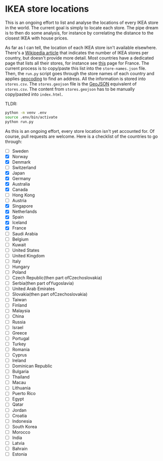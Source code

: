 # IKEA store locations

This is an ongoing effort to list and analyse the locations of every IKEA store in the world. The current goal is simply to locate each store. The pipe dream is to then do some analysis, for instance by correlating the distance to the closest IKEA with house prices.

As far as I can tell, the location of each IKEA store isn't available elsewhere. There's a [Wikipedia article](https://www.wikiwand.com/en/List_of_countries_with_IKEA_stores) that indicates the number of IKEA stores per country, but doesn't provide more detail. Most countries have a dedicated page that lists all their stores, for instance see [this](https://www.ikea.com/fr/fr/stores/) page for France. The current process is to copy/paste this list into the `store-names.json` file. Then, the `run.py` script goes through the store names of each country and applies [geocoding](https://www.wikiwand.com/en/Geocoding) to find an address. All the information is stored into `stores.csv`. The `stores.geojson` file is the [GeoJSON](https://geojson.org/) equivalent of `stores.csv`. The content from `stores.geojson` has to be manually copy/pasted into `index.html`.

TLDR:

```sh
python -m venv .env
source .env/bin/activate
python run.py
```

As this is an ongoing effort, every store location isn't yet accounted for. Of course, pull requests are welcome. Here is a checklist of the countries to go through:

- [ ] Sweden
- [x] Norway
- [x] Denmark
- [ ] Switzerland
- [x] Japan
- [x] Germany
- [x] Australia
- [x] Canada
- [ ] Hong Kong
- [ ] Austria
- [x] Singapore
- [x] Netherlands
- [x] Spain
- [x] Iceland
- [x] France
- [ ] Saudi Arabia
- [ ] Belgium
- [ ] Kuwait
- [ ] United States
- [ ] United Kingdom
- [ ] Italy
- [ ] Hungary
- [ ] Poland
- [ ] Czech Republic(then part ofCzechoslovakia)
- [ ] Serbia(then part ofYugoslavia)
- [ ] United Arab Emirates
- [ ] Slovakia(then part ofCzechoslovakia)
- [ ] Taiwan
- [ ] Finland
- [ ] Malaysia
- [ ] China
- [ ] Russia
- [ ] Israel
- [ ] Greece
- [ ] Portugal
- [ ] Turkey
- [ ] Romania
- [ ] Cyprus
- [ ] Ireland
- [ ] Dominican Republic
- [ ] Bulgaria
- [ ] Thailand
- [ ] Macau
- [ ] Lithuania
- [ ] Puerto Rico
- [ ] Egypt
- [ ] Qatar
- [ ] Jordan
- [ ] Croatia
- [ ] Indonesia
- [ ] South Korea
- [ ] Morocco
- [ ] India
- [ ] Latvia
- [ ] Bahrain
- [ ] Estonia
